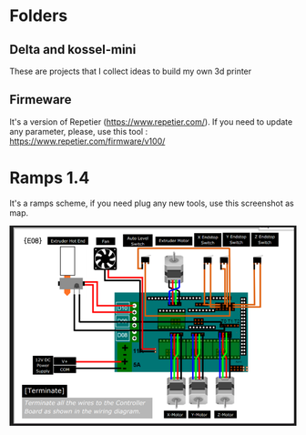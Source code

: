 # Folders

## Delta and kossel-mini

These are projects that I collect ideas to build my own 3d printer

## Firmeware

It's a version of Repetier (https://www.repetier.com/). If you need to update any parameter, please, use this tool : https://www.repetier.com/firmware/v100/


# Ramps 1.4

It's a ramps scheme, if you need plug any new tools, use this screenshot as map.

<img src="https://github.com/felipeespitalher/printer/blob/master/Delta/Screen%20Shot%202016-02-16%20at%2011.45.25%20AM.png" />

